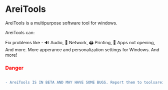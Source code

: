 # AreiTools

AreiTools is a multipurpose software tool for windows.

AreiTools can:

Fix problems like - 🔊 Audio, 📡 Network, 🖨️ Printing, 🎲 Apps not opening, And more.
More apperance and personalization settings for Windows.
And more!
<h3 style="color:#ff0000">Danger</h3>

```diff

- AreiTools IS IN BETA AND MAY HAVE SOME BUGS. Report them to toolsarei@gmail.com
